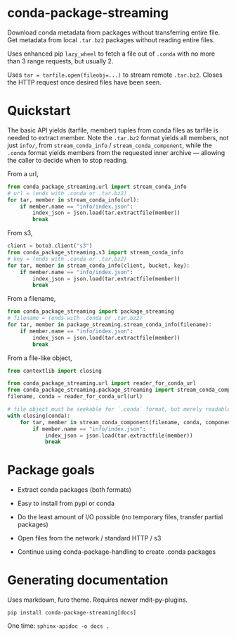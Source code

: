 # conda-package-streaming

Download conda metadata from packages without transferring entire file. Get
metadata from local `.tar.bz2` packages without reading entire files.

Uses enhanced pip `lazy_wheel` to fetch a file out of `.conda` with no more than
3 range requests, but usually 2.

Uses `tar = tarfile.open(fileobj=...)` to stream remote `.tar.bz2`. Closes the
HTTP request once desired files have been seen.

# Quickstart

The basic API yields (tarfile, member) tuples from conda files as tarfile is
needed to extract member. Note the `.tar.bz2` format yields all members, not
just `info/`, from `stream_conda_info` / `stream_conda_component`, while the
`.conda` format yields members from the requested inner archive — allowing the
caller to decide when to stop reading.

From a url,
```python
from conda_package_streaming.url import stream_conda_info
# url = (ends with .conda or .tar.bz2)
for tar, member in stream_conda_info(url):
    if member.name == "info/index.json":
        index_json = json.load(tar.extractfile(member))
        break
```

From s3,
```python
client = boto3.client("s3")
from conda_package_streaming.s3 import stream_conda_info
# key = (ends with .conda or .tar.bz2)
for tar, member in stream_conda_info(client, bucket, key):
    if member.name == "info/index.json":
        index_json = json.load(tar.extractfile(member))
        break
```

From a filename,
```python
from conda_package_streaming import package_streaming
# filename = (ends with .conda or .tar.bz2)
for tar, member in package_streaming.stream_conda_info(filename):
    if member.name == "info/index.json":
        index_json = json.load(tar.extractfile(member))
        break
```

From a file-like object,
```python
from contextlib import closing

from conda_package_streaming.url import reader_for_conda_url
from conda_package_streaming.package_streaming import stream_conda_component
filename, conda = reader_for_conda_url(url)

# file object must be seekable for `.conda` format, but merely readable for `.tar.bz2`
with closing(conda):
    for tar, member in stream_conda_component(filename, conda, component="info"):
        if member.name == "info/index.json":
            index_json = json.load(tar.extractfile(member))
            break
```

# Package goals

* Extract conda packages (both formats)
* Easy to install from pypi or conda
* Do the least amount of I/O possible (no temporary files, transfer partial packages)
* Open files from the network / standard HTTP / s3

* Continue using conda-package-handling to create .conda packages

# Generating documentation

Uses markdown, furo theme. Requires newer mdit-py-plugins.

`pip install conda-package-streaming[docs]`

One time:
`sphinx-apidoc -o docs .`
